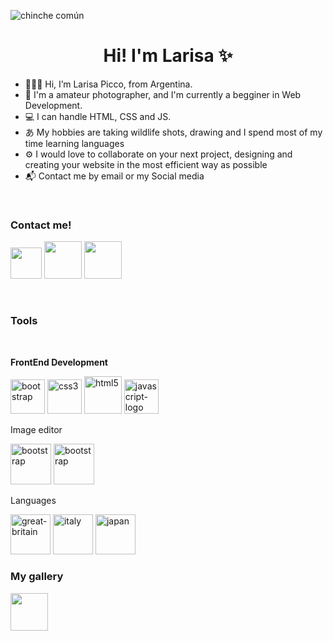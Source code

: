 
![chinche común](https://user-images.githubusercontent.com/120819110/208546059-0daf90fb-d6b9-4e04-a49f-6c4bee8efda7.jpg)

<h1 align="center"> Hi! I'm Larisa ✨ </h1>

-  🙋🏻‍♀️ Hi, I’m Larisa Picco, from Argentina. <br>
-  📸 I'm a amateur photographer, and I'm currently a begginer in Web Development. <br>
-  💻 I can handle HTML, CSS and JS. <br>
-  あ My hobbies are taking wildlife shots, drawing and I spend most of my time learning languages <br>
-  ⚙️ I would love to collaborate on your next project, designing and creating your website in the most efficient way as possible <br>
-  📬 Contact me by email or my Social media</p> <br>


<H3> Contact me! </h3>
  
<a href="https://www.linkedin.com/in/larisa-p-66518522a" target="_blank"><img src="https://img.icons8.com/doodle/48/null/linkedin--v2.png" width="50" height="50"></img></a>
<a href="https://www.instagram.com/laritaulianova/" target="_blank"><img src="https://img.icons8.com/clouds/100/null/instagram-new--v1.png" width="60" height="60"></img></a>
<a href="https://www.facebook.com/neptune.murasaki.9/" target="_blank"><img src="https://img.icons8.com/plasticine/100/null/facebook-new.png" width="60" height="60"></img></a>

<br>
<h3> Tools </h3> <br>

<b>FrontEnd Development</b>

<a href="https://getbootstrap.com" target="_blank"><img src="https://img.icons8.com/external-tal-revivo-filled-tal-revivo/24/null/external-bootstrap-a-free-and-open-source-css-framework-logo-filled-tal-revivo.png" alt="bootstrap" width="55" height="55"></img></a>
<a href="https://www.w3schools.com/css/" target="_blank"><img src="https://img.icons8.com/dusk/64/null/css3.png" alt="css3" width="55" height="55"></img></a> 
<a href="https://www.w3.org/html/" target="_blank"><img src="https://img.icons8.com/external-flaticons-lineal-color-flat-icons/64/null/external-html-5-mobile-app-development-flaticons-lineal-color-flat-icons.png" alt="html5" width="60" height="60"></img></a>
<a href="https://www.w3schools.com/js/" target="_blank"><img width="55" height="55" src="https://img.icons8.com/dusk/64/javascript-logo.png" alt="javascript-logo"/></a>
<br>

<p>Image editor</p>

<a href="https://www.adobe.com/la/products/photoshop/free-trial-download.html" target="_blank"><img src="https://img.icons8.com/plasticine/100/null/adobe-photoshop.png" alt="bootstrap" width="65" height="65"></img></a>
<a href="https://lightroom.adobe.com/" target="_blank"><img src="https://img.icons8.com/plasticine/100/null/adobe-lightroom.png" alt="bootstrap" width="65" height="65"></img></a>

<p>Languages</p>

<img width="64" height="64" src="https://img.icons8.com/dusk/64/great-britain.png" alt="great-britain"/>
<img width="64" height="64" src="https://img.icons8.com/dusk/64/italy.png" alt="italy"/>
<img width="64" height="64" src="https://img.icons8.com/dusk/64/japan.png" alt="japan"/>

<br>
<H3> My gallery </h3>

<a href="https://www.flickr.com/photos/neptunegalaxy" target="_blank"><img src="https://img.icons8.com/clouds/100/null/flickr.png" width="60" height="60"></img></a>
<!---
LarisaPicco/LarisaPicco is a ✨ special ✨ repository because its `README.md` (this file) appears on your GitHub profile.
You can click the Preview link to take a look at your changes.
--->
